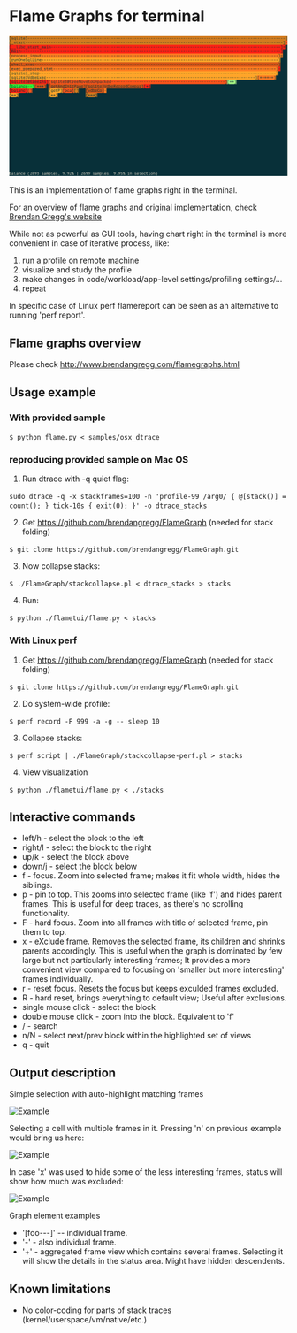 # Flame Graphs for terminal

![Example](/samples/sqlite_sample.png)

This is an implementation of flame graphs right in the terminal.

For an overview of flame graphs and original implementation, check [Brendan Gregg's website](http://www.brendangregg.com/flamegraphs.html) 

While not as powerful as GUI tools, having chart right in the terminal is more convenient in case of iterative process, like:
1. run a profile on remote machine
2. visualize and study the profile
3. make changes in code/workload/app-level settings/profiling settings/...
4. repeat

In specific case of Linux perf flamereport can be seen as an alternative to running 'perf report'.

## Flame graphs overview
Please check http://www.brendangregg.com/flamegraphs.html

## Usage example

### With provided sample

```$ python flame.py < samples/osx_dtrace```

### reproducing provided sample on Mac OS

1. Run dtrace with -q quiet flag:

```sudo dtrace -q -x stackframes=100 -n 'profile-99 /arg0/ { @[stack()] = count(); } tick-10s { exit(0); }' -o dtrace_stacks```

2. Get https://github.com/brendangregg/FlameGraph (needed for stack folding)

```$ git clone https://github.com/brendangregg/FlameGraph.git```

3. Now collapse stacks:

```$ ./FlameGraph/stackcollapse.pl < dtrace_stacks > stacks```

4. Run:

```$ python ./flametui/flame.py < stacks```

### With Linux perf

1. Get https://github.com/brendangregg/FlameGraph (needed for stack folding)

```$ git clone https://github.com/brendangregg/FlameGraph.git```

2. Do system-wide profile:

```$ perf record -F 999 -a -g -- sleep 10```

3. Collapse stacks:

```$ perf script | ./FlameGraph/stackcollapse-perf.pl > stacks```

4. View visualization

```$ python ./flametui/flame.py < ./stacks```


## Interactive commands
* left/h - select the block to the left
* right/l - select the block to the right
* up/k - select the block above
* down/j - select the block below
* f - focus. Zoom into selected frame; makes it fit whole width, hides the siblings.
* p - pin to top. This zooms into selected frame (like 'f') and hides parent frames. This is useful for deep traces, as there's no scrolling functionality.
* F - hard focus. Zoom into all frames with title of selected frame, pin them to top.
* x - eXclude frame. Removes the selected frame, its children and shrinks parents accordingly. This is useful when the graph is dominated by few large but not particularly interesting frames; It provides a more convenient view compared to focusing on 'smaller but more interesting' frames individually.
* r - reset focus. Resets the focus but keeps exculded frames excluded.
* R - hard reset, brings everything to default view; Useful after exclusions.
* single mouse click - select the block
* double mouse click - zoom into the block. Equivalent to 'f'
* / - search
* n/N - select next/prev block within the highlighted set of views
* q - quit

## Output description

Simple selection with auto-highlight matching frames

![Example](/samples/sqlite_selection.png)

Selecting a cell with multiple frames in it. Pressing 'n' on previous example would bring us here:

![Example](/samples/sqlite_multiselect.png)

In case 'x' was used to hide some of the less interesting frames, status will show how much was excluded:

![Example](/samples/sqlite_exclusion.png)


Graph element examples
* '[foo---]' -- individual frame. 
* '-' - also individual frame. 
* '+' - aggregated frame view which contains several frames. Selecting it will show the details in the status area. Might have hidden descendents. 

## Known limitations
* No color-coding for parts of stack traces (kernel/userspace/vm/native/etc.)
